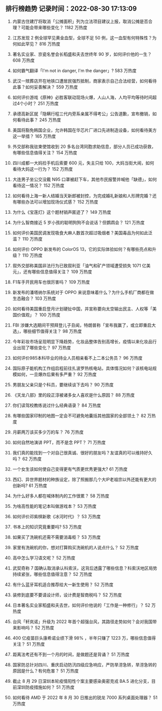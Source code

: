 
## 排行榜趋势 记录时间：2022-08-30 17:13:09
  
  1. 内蒙古住建厅将取消「公摊面积」列为立法项目建议上报，取消公摊是否合理？可能会带来哪些变化？ 1182 万热度
    
  2. 江苏发现 2 例全球罕见黄金血型，全球不足 50 例，这一血型有何特殊性？为何如此罕见？ 816 万热度
    
  3. 著名实业家、京瓷名誉会长稻盛和夫去世终年 90 岁，如何评价他的一生？ 608 万热度
    
  4. 如何霸气翻译「I'm not in danger, I'm the danger」? 583 万热度
    
  5. 武汉一殡葬店开在地铁口遭居民强烈抵制，商家表示自己合法经营，如何看待此事？如何妥善解决？ 559 万热度
    
  6. 如何评价游戏《原神》必胜客联动现场火爆，人山人海，人均平均等待时间超过4个小时？ 251 万热度
    
  7. 承德高新区就「隐瞒行程三代内旁系亲属不得考公」公告道歉，宣布撤销，如何看待此事？ 245 万热度
    
  8. 美国将豁免韩国企业，允许韩国在华芯片厂进口先进制造设备，如何看待美方这一举措？ 165 万热度
    
  9. 外交部称我驻柬使馆收到 20 多名台湾同胞求助信息，部分人员已成功获救， 有哪些信息值得关注？ 154 万热度
    
  10. 四川成都一大妈捡手机后索要 600 元，失主只给 100，大妈当街大闹，如何看待大妈这一行为？ 152 万热度
    
  11. 大连男子坐公交没戴 N95 口罩被赶下车，其他市民报警并喊他「缺德」，如何看待这一情况？ 152 万热度
    
  12. 如何看待上海一新人结婚当天新郎被封控，为完成婚礼新娘和人形牌完婚？还有哪些办法可以增加现场仪式感？ 152 万热度
    
  13. 为什么《宝莲灯》这个题材销声匿迹了？ 149 万热度
    
  14. 为什么智商接近 5 岁小孩的聪明狗狗不会说话？但鹦鹉会？ 121 万热度
    
  15. 如何评价美国民调发现吸食大麻人数首次超过吸烟者？美国毒品为何如此泛滥？ 110 万热度
    
  16. 如何评价 OPPO 新发布的 ColorOS 13，它的实际体验如何？有哪些亮点和升级？ 110 万热度
    
  17. 叙外交部称美国非法行为已致叙利亚「油气和矿产领域遭受损失 1071 亿美元」，还有哪些信息值得关注？ 109 万热度
    
  18. F1车手开民用车也很厉害吗？ 109 万热度
    
  19. 新发布的潘塔纳尔系统对于 OPPO 来说意味着什么？为什么手机厂商都在做生态融合？ 103 万热度
    
  20. 如何看待美国重启登月计划硬扯中国，并宣称要向太空输出民主、人权等「美国价值观」？ 100 万热度
    
  21. FBI 涉嫌大选期间干预拜登儿子丑闻，特朗普称「宣布我赢了，或立即重启大选」，哪些细节值得关注？ 98 万热度
    
  22. 今年彩妆市场呈现明显下降趋势，化妆品整体告别高增长，疫情以来化妆品行业出现了哪些变化？ 97 万热度
    
  23. 如何评价985本科毕业的待业人员相亲看不上二本公务员？ 96 万热度
    
  24. 国际原子能机构工作组启程前往扎波罗热核电站，具体情况如何？该核电站规模如何，一旦爆炸后果有多严重？ 92 万热度
    
  25. 男朋友父亲只是个科员，要继续谈下去吗？ 90 万热度
    
  26. 《天龙八部》里的段正淳被诸多女人喜欢是什么原因？ 88 万热度
    
  27. 你们读驾校教练说过什么经典语录？ 84 万热度
    
  28. 有哪些国家印制的地图一定会不可避免地囊括其他国家的全部领土？ 82 万热度
    
  29. 月薪两万该买多少万的车？ 76 万热度
    
  30. 如何自然地演讲 PPT，而不是念 PPT？ 71 万热度
    
  31. 我们真的能找到一个对自己很真诚、很好的朋友吗？友谊真的可以维持好久吗？ 62 万热度
    
  32. 一个女生该如何使自己变得更有气质更优秀更强大? 61 万热度
    
  33. 西幻、异世界题材的种族设定，除了照搬那几个大IP老祖宗以外还能有更大的创新吗? 61 万热度
    
  34. 为什么好多人都在喊体制内的工作很累？ 58 万热度
    
  35. 为啥高性能的笔记本叫做游戏本？ 53 万热度
    
  36. 如何评价邓紫棋新歌《冰河时代》？ 53 万热度
    
  37. 书本上的知识究竟重要吗? 53 万热度
    
  38. 如果买了洗碗机还需不需要消毒柜？ 53 万热度
    
  39. 家里有洗碗机的你，想对打算购买洗碗机的人说点什么？ 52 万热度
    
  40. 高中怎么学习语文呢？ 52 万热度
    
  41. 武契奇称 7 国确认取消承认科索沃，这背后透露了哪些信息？科索沃地区局势持续紧张，哪些信息值得注意？ 52 万热度
    
  42. 有什么蓝牙耳机适合推荐给大一新生使用？ 52 万热度
    
  43. 装修到底要不要请设计师，设计费是智商税吗？ 52 万热度
    
  44. 日本著名实业家稻盛和夫去世，如何评价他说的「工作是一种修行」？ 52 万热度
    
  45. 台风「轩岚诺」升级为 2022 年首个超强台风，其路径走势如何？会对我国带来影响吗？ 52 万热度
    
  46. 400 亿疫苗巨头康希诺业绩下滑 98% ，半年只赚了 1223 万，哪些信息值得关注？ 51 万热度
    
  47. 距离法考还有不到一个月的时间，是做题还是背诵？ 51 万热度
    
  48. 国家防总针对四川、重庆启动防汛四级应急响应，严防旱涝急转，旱涝急转的原因是什么？有何危害？ 51 万热度
    
  49. 截止 8 月 29 日深圳本轮疫情阳性个案主要感染奥密克戎 BA.5 进化分支，目前深圳防疫措施如何？ 51 万热度
    
  50. 如何看待 AMD 于 2022 年 8 月 30 日推出的锐龙 7000 系列桌面处理器？ 51 万热度
    